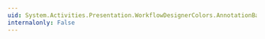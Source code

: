 ```yaml
---
uid: System.Activities.Presentation.WorkflowDesignerColors.AnnotationBackgroundGradientEndColorKey
internalonly: False
---
```

